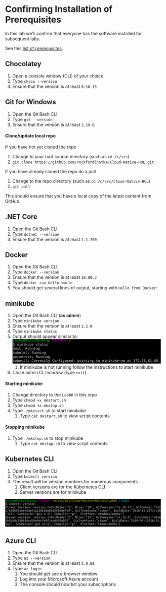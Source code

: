 # Confirming Installation of Prerequisites

In this lab we'll confirm that everyone has the software installed for subsequent labs.

See this [list of prerequisites](https://github.com/rockfordlhotka/Cloud-Native-HOL/blob/master/docs/prerequisites.md).

## Chocolatey
1. Open a console window (CLI) of your choice
1. Type `choco --version`
1. Ensure that the version is at least `0.10.15`

## Git for Windows
1. Open the Git Bash CLI
1. Type `git --version`
1. Ensure that the version is at least `2.19.0`

#### Clone/update local repo
If you have not yet cloned the repo

1. Change to your root source directory (such as `cd /c/src`)
1. `git clone https://github.com/rockfordlhotka/Cloud-Native-HOL.git`

If you have already cloned the repo do a pull

1. Change to the repo directory (such as `cd /c/src/Cloud-Native-HOL`)
1. `git pull`

This should ensure that you have a local copy of the latest content from GitHub.

## .NET Core
1. Open the Git Bash CLI
1. Type `dotnet --version`
1. Ensure that the version is at least `2.1.700`

## Docker
1. Open the Git Bash CLI
1. Type `docker --version`
1. Ensure that the version is at least `18.09.2`
1. Type `docker run hello-world`
1. You should get several lines of output, starting with `Hello from Docker!`

## minikube
1. Open the Git Bash CLI (**as admin**)
1. Type `minikube version`
1. Ensure that the version is at least `1.2.0`
1. Type `minikube status`
1. Output should appear similar to: ![](images/mkstatus.png)
   1. If minikube is not running follow the instructions to start minikube
1. Close admin CLI window (type `exit`)

#### Starting minikube
1. Change directory to the `Lab00` in this repo
1. Type `chmod +x mkstart.sh`
1. Type `chmod +x mkstop.sh`
1. Type `./mkstart.sh` to start minikube
   1. Type `cat mkstart.sh` to view script contents

#### Stopping minikube
1. Type `./mkstop.sh` to stop minikube
   1. Type `cat mkstop.sh` to view script contents

## Kubernetes CLI
1. Open the Git Bash CLI
1. Type `kubectl version`
1. The result will be version numbers for numerous components
   1. Client versions are for the Kubernetes CLI
   2. Server versions are for minikube

![](images/kubectlversion.png)

## Azure CLI
1. Open the Git Bash CLI
1. Type `az --version`
1. Ensure that the version is at least `2.0.68`
1. Type `az login`
   1. You should get see a browser window
   1. Log into your Microsoft Azure account
   1. The console should now list your subscriptions